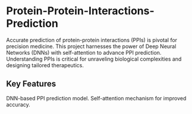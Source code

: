 # Protein-Protein-Interactions-Prediction

Accurate prediction of protein-protein interactions (PPIs) is pivotal for precision medicine. This project harnesses the power of Deep Neural Networks (DNNs) with self-attention to advance PPI prediction. Understanding PPIs is critical for unraveling biological complexities and designing tailored therapeutics.

## Key Features
DNN-based PPI prediction model.
Self-attention mechanism for improved accuracy.
